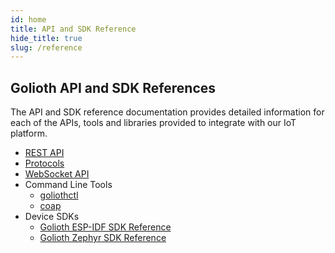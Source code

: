 ```yaml
---
id: home
title: API and SDK Reference
hide_title: true
slug: /reference
---
```


## Golioth API and SDK References

The API and SDK reference documentation provides detailed information for each of the APIs, tools and libraries provided to integrate with our IoT platform.

- [REST API](/reference/rest-api/overview)
- [Protocols](/reference/protocols/overview)
- [WebSocket API](/reference/websocket/overview)
- Command Line Tools
  - [goliothctl](/reference/command-line-tools/goliothctl/goliothctl/)
  - [coap](/reference/command-line-tools/coap/coap/)
- Device SDKs
  - [Golioth ESP-IDF SDK Reference](/reference/device-sdks/golioth-esp-idf-sdk)
  - [Golioth Zephyr SDK Reference](/reference/device-sdks/golioth-zephyr-sdk)
